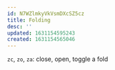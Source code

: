 ```yaml
---
id: N7WZlmkyVkVsmDXcSZ5cz
title: Folding
desc: ''
updated: 1631154595243
created: 1631154565046
---
```


`zc`, `zo`, `za`: close, open, toggle a fold
